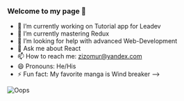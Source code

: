 ### Welcome to my page 👋

- 🔭 I’m currently working on Tutorial app for Leadev
- 🌱 I’m currently mastering Redux
- 🤔 I’m looking for help with advanced Web-Development
- 💬 Ask me about React
- 📫 How to reach me: zizomur@yandex.com
- 😄 Pronouns: He/His
- ⚡ Fun fact: My favorite manga is Wind breaker
-->

<img src="https://github-readme-stats.vercel.app/api?username=Omurakunov&&show_icons=true&title_color=ffffff&icon_color=D65076&text_color=ffffff&bg_color=363945" alt="Oops"/>
